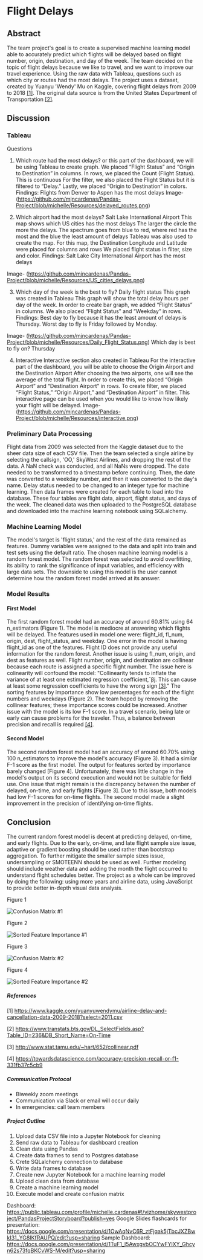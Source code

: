 # Flight Delays


## Abstract

The team project's goal is to create a supervised machine learning model able to accurately predict which flights will be delayed based on flight number, origin, destination, and day of the week. The team decided on the topic of flight delays because we like to travel, and we want to improve our travel experience. Using the raw data with Tableau, questions such as which city or routes had the most delays. The project uses a dataset, created by Yuanyu 'Wendy' Mu on Kaggle, covering flight delays from 2009 to 2018 [[1]](#1). The original data source is from the United States Department of Transportation [[2]](#2).


## Discussion


### Tableau
Questions
1. Which route had the most delays? 
or this part of the dashboard, we will be using Tableau to create graph.
We placed “Flight Status” and “Origin to Destination” in columns.
In rows, we placed the Count (Flight Status). This is continuous
For the filter, we also placed the Flight Status but it is filtered to “Delay.”
Lastly, we placed “Origin to Destination” in colors.
Findings: Flights from Denver to Aspen has the most delays
Image- (https://github.com/mjncardenas/Pandas-Project/blob/michelle/Resources/delayed_routes.png)

2. Which airport had the most delays? Salt Lake International Airport
This map shows which US cities has the most delays
The larger the circle the more the delays.
The spectrum goes from blue to red, where red has the most and the blue the least amount of delays
Tableau was also used to create the map.
For this map, the Destination Longitude and Latitude were placed for columns and rows
We placed flight status in filter, size and color.
Findings: Salt Lake City International Airport has the most delays 

Image- (https://github.com/mjncardenas/Pandas-Project/blob/michelle/Resources/US_cities_delays.png)

3. Which day of the week is the best to fly?
Daily flight status
This graph was created in Tableau
This graph will show the total delay hours per day of the week.
In order to create bar graph, we added “Flight Status” in columns.
We also placed “Flight Status” and “Weekday” in rows.
 Findings: Best day to fly because it has the least amount of delays is Thursday. Worst day to fly is Friday followed by Monday.

Image- (https://github.com/mjncardenas/Pandas-Project/blob/michelle/Resources/Daily_Flight_Status.png)
Which day is best to fly on? Thursday

4. Interactive
Interactive section also created in Tableau
For the interactive part of the dashboard, you will be able to choose the Origin Airport and the Destination Airport
After choosing the two airports, one will see the average of the total flight.
In order to create this, we placed “Origin Airport” and “Destination Airport” in rows.
To create filter, we placed “Flight Status,” “Origin Airport,” and “Destination Airport” in filter. 
This interactive page can be used when you would like to know how likely your flight will be delayed.
Image- (https://github.com/mjncardenas/Pandas-Project/blob/michelle/Resources/interactive.png)



### Preliminary Data Processing

Flight data from 2009 was selected from the Kaggle dataset due to the sheer data size of each CSV file. Then the team selected a single airline by selecting the callsign, 'OO,' SkyWest Airlines, and dropping the rest of the data. A NaN check was conducted, and all NaNs were dropped. The date needed to be transformed to a timestamp before continuing. Then, the date was converted to a weekday number, and then it was converted to the day's name. Delay status needed to be changed to an integer type for machine learning. Then data frames were created for each table to load into the database. These four tables are flight data, airport, flight status, and days of the week. The cleaned data was then uploaded to the PostgreSQL database and downloaded into the machine learning notebook using SQLalchemy.

### Machine Learning Model

The model's target is 'flight status,' and the rest of the data remained as features. Dummy variables were assigned to the data and split into train and test sets using the default ratio. The chosen machine learning model is a random forest model. The random forest was selected to avoid overfitting, its ability to rank the significance of input variables, and efficiency with large data sets. The downside to using this model is the user cannot determine how the random forest model arrived at its answer.

### Model Results

#### First Model

The first random forest model had an accuracy of around 60.81% using 64 n_estimators (Figure 1). The model is mediocre at answering which flights will be delayed. The features used in model one were: flight_id, fl_num, origin, dest, flight_status, and weekday. One error in the model is having flight_id as one of the features. Flight ID does not provide any useful information for the random forest. Another issue is using fl_num, origin, and dest as features as well. Flight number, origin, and destination are collinear because each route is assigned a specific flight number. The issue here is colinearity will confound the model: "Collinearity tends to inflate the variance of at least one estimated regression coefficient,ˆβj. This can cause at least some regression coefficients to have the wrong sign [[3]](#3)." The sorting features by importance show low percentages for each of the flight numbers and weekdays (Figure 2). The team hoped by removing the collinear features; these importance scores could be increased. Another issue with the model is its low F-1 score. In a travel scenario, being late or early can cause problems for the traveler. Thus, a balance between precision and recall is required [[4]](#4).

#### Second Model

The second random forest model had an accuracy of around 60.70% using 100 n_estimators to improve the model's accuracy (Figure 3). It had a similar F-1 score as the first model. The output for features sorted by importance barely changed [Figure 4]. Unfortunately, there was little change in the model's output on its second execution and would not be suitable for field use. One issue that might remain is the discrepancy between the number of delayed, on-time, and early flights [Figure 3]. Due to this issue, both models had low F-1 scores for on-time flights. The second model made a slight improvement in the precision of identifying on-time flights.


## Conclusion

The current random forest model is decent at predicting delayed, on-time, and early flights. Due to the early, on-time, and late flight sample size issue, adaptive or gradient boosting should be used rather than bootstrap aggregation. To further mitigate the smaller sample sizes issue, undersampling or SMOTEENN should be used as well. Further modeling should include weather data and adding the month the flight occurred to understand flight schedules better. The project as a whole can be improved by doing the following: using more years and airline data, using JavaScript to provide better in-depth visual data analysis.


Figure 1





![Confusion Matrix #1](https://github.com/mjncardenas/Pandas-Project/blob/max/Resources/images/random_forest_first_instance_confusion_matrix.png)







Figure 2





![Sorted Feature Importance #1](https://github.com/mjncardenas/Pandas-Project/blob/max/Resources/images/random_forest_first_instance_sorted_features.png)




Figure 3





![Confusion Matrix #2](https://github.com/mjncardenas/Pandas-Project/blob/max/Resources/images/random_forest_second_instance_confusion_matrix.png)







Figure 4



![Sorted Feature Importance #2](https://github.com/mjncardenas/Pandas-Project/blob/max/Resources/images/random_forest_second_instance_sorted_features.png)



##### References

<a id='1'>[1]</a>
https://www.kaggle.com/yuanyuwendymu/airline-delay-and-cancellation-data-2009-2018?select=2011.csv

<a id='2'>[2]</a>
https://www.transtats.bts.gov/DL_SelectFields.asp?Table_ID=236&DB_Short_Name=On-Time

<a id='3'>[3]</a>
http://www.stat.tamu.edu/~hart/652/collinear.pdf

<a id='4'>[4]</a>
https://towardsdatascience.com/accuracy-precision-recall-or-f1-331fb37c5cb9



##### Communication Protocol

* Biweekly zoom meetings
* Communication via Slack or email will occur daily
* In emergencies: call team members

##### Project Outline

1. Upload data CSV file into a Jupyter Notebook for cleaning
2. Send raw data to Tableau for dashboard creation
3. Clean data using Pandas
4. Create data frames to send to Postgres database
5. Crete SQLalchemy connection to database
6. Write data frames to database
7. Create new Jupyter Notebook for a machine learning model
8. Upload clean data from database
9. Create a machine learning model
10. Execute model and create confusion matrix

Dashboard: https://public.tableau.com/profile/michelle.cardenas#!/vizhome/skywestproject/PandasProjectStoryboard?publish=yes
Google Slides flashcards for presentation: https://docs.google.com/presentation/d/1OwAqNvC6R_ztFjqak5jTbcJXZBwkI31_YG8IKfRAUPQ/edit?usp=sharing
Sample Dashboard: https://docs.google.com/presentation/d/1TuF1_l5AwxgvbOCYwFYlXY_Ghcyn62s73fqBKCvWS-M/edit?usp=sharing
